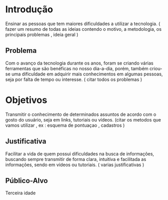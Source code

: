 # Introdução

Ensinar as pessoas que tem maiores dificuldades a utilizar a tecnologia. ( fazer um resumo de todas as ideias contendo o motivo, a metodologia, os principais problemas , ideia geral )

## Problema
Com o avanço da tecnologia durante os anos, foram se criando várias ferramentas que são benéficas no nosso dia-a-dia, porém, também criou-se uma dificuldade em adquirir mais conhecimentos em algumas pessoas, seja por falta de tempo ou interesse. ( citar todos os problemas )

# Objetivos

Transmitir o conhecimento de determinados assuntos de acordo com o gosto do usuário, seja em links, tutoriais ou vídeos.  (citar os metodos que vamos utilizar , ex : esquema de pontuaçao , cadastros )

## Justificativa

Facilitar a vida de quem possui dificuldades na busca de informações, buscando sempre transmitir de forma clara, intuitiva e facilitada as informações, sendo em vídeos ou tutoriais.
( varias justificativas )
## Público-Alvo

Terceira idade 
